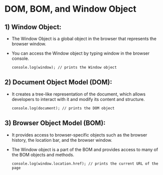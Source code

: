 # DOM, BOM, and Window Object 

## 1) Window Object:
- The Window Object is a global object in the browser that represents the browser window.
- You can access the Window object by typing window in the browser console.

      console.log(window); // prints the Window object


## 2) Document Object Model (DOM):
- It creates a tree-like representation of the document, which allows developers to interact with it and modify its content and structure.

      console.log(document); // prints the DOM object


## 3) Browser Object Model (BOM):
- It provides access to browser-specific objects such as the browser history, the location bar, and the browser window.
- The Window object is a part of the BOM and provides access to many of the BOM objects and methods.

      console.log(window.location.href); // prints the current URL of the page